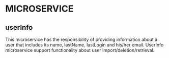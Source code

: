 # MICROSERVICE
## userInfo

This microservice has the responsibility of providing information about a user 
that includes its name, lastName, lastLogin and his/her email.
UserInfo microservice support functionality about user import/deletion/retrieval.



